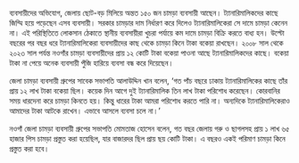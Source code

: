 ব্যবসায়ীদের অভিযোগ, জেলায় ছোট-বড় মিলিয়ে অন্তত ১৫০ জন চামড়া ব্যবসায়ী আছেন। ট্যানারিমালিকদের কাছে জিম্মি হয়ে পড়েছেন এসব ব্যবসায়ী। সরকার চামড়ার দাম নির্ধারণ করে দিলেও ট্যানারিমালিকেরা সে দামে চামড়া কেনেন না। এই পরিস্থিতিতে লোকসান ঠেকাতে স্থানীয় ব্যবসায়ীরা খুচরা পর্যায়ে কম দামে চামড়া বিক্রি করতে বাধ্য হন। উল্টো বছরের পর বছর ধরে ট্যানারিমালিকেরা ব্যবসায়ীদের কাছ থেকে চামড়া কিনে টাকা বকেয়া রাখছেন। ২০০৮ সাল থেকে ২০২৩ সাল পর্যন্ত নওগাঁর চামড়া ব্যবসায়ীদের প্রায় ১২ কোটি টাকা বকেয়া পাওনা আছে ট্যানারিমালিকদের কাছে। বকেয়া টাকা না পেয়ে অনেক ব্যবসায়ী পুঁজি হারিয়ে ব্যবসা বন্ধ করে দিয়েছেন।

জেলা চামড়া ব্যবসায়ী গ্রুপের সাবেক সভাপতি আলাউদ্দিন খান বলেন, ‘গত পাঁচ বছরে ঢাকায় ট্যানারিমালিকের কাছে তাঁর প্রায় ১২ লাখ টাকা বকেয়া ছিল। কয়েক দিন আগে দুই ট্যানারিমালিক তিন লাখ টাকা পরিশোধ করেছেন। কোরবানির সময় ধারদেনা করে চামড়া কিনতে হয়। কিন্তু ধারের টাকা আমরা পরিশোধ করতে পারি না। অন্যদিকে ট্যানারিমালিকেরাও আমাদের টাকা আটকে রাখেন। এভাবে আসলে ব্যবসা চলে না।’

নওগাঁ জেলা চামড়া ব্যবসায়ী গ্রুপের সভাপতি মোমতাজ হোসেন বলেন, গত বছর জেলায় গরু ও ছাগলসহ প্রায় ১ লাখ ৬৫ হাজার পিস চামড়া প্রস্তুত করা হয়েছিল, যার বাজারদর ছিল প্রায় ছয় কোটি টাকা। এ বছরও একই পরিমাণ চামড়া কিনে প্রস্তুত করা হবে।
